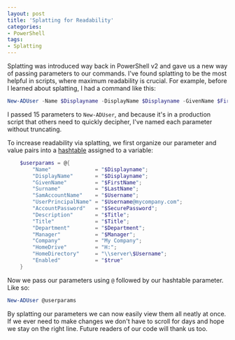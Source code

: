 ```yaml
---
layout: post
title: 'Splatting for Readability'
categories:
- PowerShell
tags:
- Splatting
---
```


Splatting was introduced way back in PowerShell v2 and gave us a new way of passing parameters to our commands. I've found splatting to be the most helpful in scripts, where maximum readability is crucial. For example, before I learned about splatting, I had a command like this:

~~~ powershell
New-ADUser -Name $Displayname -DisplayName $Displayname -GivenName $FirstName -Surname $LastName -SamAccountName $Username -UserPrincipalName "$Username@mycompany.com" -AccountPassword $SecurePassword -Description $Title -Title $Title -Department $Department -Manager $Manager -Company "My Company" -HomeDrive "H:" -HomeDirectory "\\server\$Username" -Enabled $true
~~~

I passed 15 parameters to `New-ADUser`, and because it's in a production script that others need to quickly decipher, I've named each parameter without truncating.

To increase readability via splatting, we first organize our parameter and value pairs into a [hashtable](https://technet.microsoft.com/en-us/library/ee692803.aspx?f=255&MSPPError=-2147217396) assigned to a variable:

~~~ powershell
    $userparams = @{
        "Name"              = "$Displayname";
        "DisplayName"       = "$Displayname";
        "GivenName"         = "$FirstName";
        "Surname"           = "$LastName";
        "SamAccountName"    = "$Username";
        "UserPrincipalName" = "$Username@mycompany.com";
        "AccountPassword"   = "$SecurePassword";
        "Description"       = "$Title";
        "Title"             = "$Title";
        "Department"        = "$Department";
        "Manager"           = "$Manager";
        "Company"           = "My Company";
        "HomeDrive"         = "H:";
        "HomeDirectory"     = "\\server\$Username";
        "Enabled"           = "$true"
    }
~~~

Now we pass our parameters using `@` followed by our hashtable parameter. Like so:

~~~ powershell
New-ADUser @userparams
~~~

By splatting our parameters we can now easily view them all neatly at once. If we ever need to make changes we don't have to scroll for days and hope we stay on the right line. Future readers of our code will thank us too.